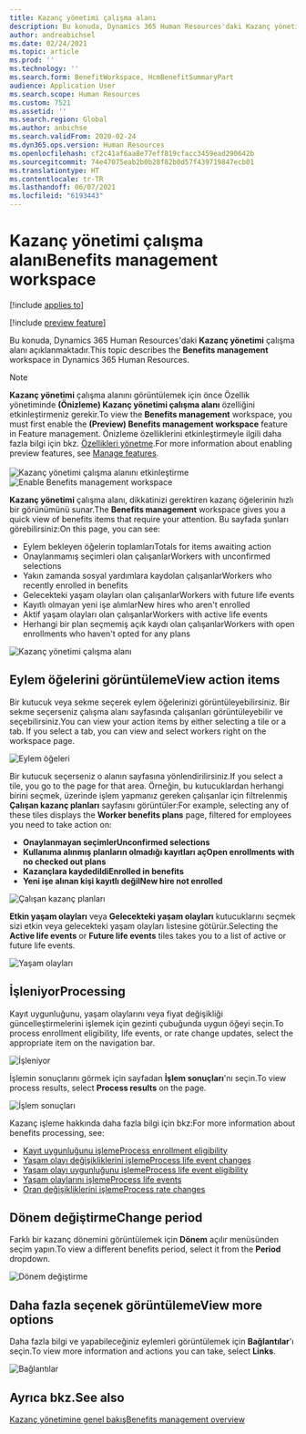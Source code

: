 ```yaml
---
title: Kazanç yönetimi çalışma alanı
description: Bu konuda, Dynamics 365 Human Resources'daki Kazanç yönetimi çalışma alanı açıklanmaktadır.
author: andreabichsel
ms.date: 02/24/2021
ms.topic: article
ms.prod: ''
ms.technology: ''
ms.search.form: BenefitWorkspace, HcmBenefitSummaryPart
audience: Application User
ms.search.scope: Human Resources
ms.custom: 7521
ms.assetid: ''
ms.search.region: Global
ms.author: anbichse
ms.search.validFrom: 2020-02-24
ms.dyn365.ops.version: Human Resources
ms.openlocfilehash: cf2c41af6aa8e77eff819cfacc3459ead290642b
ms.sourcegitcommit: 74e47075eab2b0b28f82b0d57f439719847ecb01
ms.translationtype: HT
ms.contentlocale: tr-TR
ms.lasthandoff: 06/07/2021
ms.locfileid: "6193443"
---
```

# <a name="benefits-management-workspace"></a><span data-ttu-id="fad90-103">Kazanç yönetimi çalışma alanı</span><span class="sxs-lookup"><span data-stu-id="fad90-103">Benefits management workspace</span></span>

[!include [applies to](../includes/applies-to-hr.md)]

[!include [preview feature](./includes/preview-feature.md)]

<span data-ttu-id="fad90-104">Bu konuda, Dynamics 365 Human Resources'daki **Kazanç yönetimi** çalışma alanı açıklanmaktadır.</span><span class="sxs-lookup"><span data-stu-id="fad90-104">This topic describes the **Benefits management** workspace in Dynamics 365 Human Resources.</span></span>

> [!NOTE]
> <span data-ttu-id="fad90-105">**Kazanç yönetimi** çalışma alanını görüntülemek için önce Özellik yönetiminde **(Önizleme) Kazanç yönetimi çalışma alanı** özelliğini etkinleştirmeniz gerekir.</span><span class="sxs-lookup"><span data-stu-id="fad90-105">To view the **Benefits management** workspace, you must first enable the **(Preview) Benefits management workspace** feature in Feature management.</span></span> <span data-ttu-id="fad90-106">Önizleme özelliklerini etkinleştirmeyle ilgili daha fazla bilgi için bkz. [Özellikleri yönetme](hr-admin-manage-features.md).</span><span class="sxs-lookup"><span data-stu-id="fad90-106">For more information about enabling preview features, see [Manage features](hr-admin-manage-features.md).</span></span><br><br><span data-ttu-id="fad90-107">![Kazanç yönetimi çalışma alanını etkinleştirme](./media/hr-benefits-management-workspace-enable.png)</span><span class="sxs-lookup"><span data-stu-id="fad90-107">![Enable Benefits management workspace](./media/hr-benefits-management-workspace-enable.png)</span></span>

<span data-ttu-id="fad90-108">**Kazanç yönetimi** çalışma alanı, dikkatinizi gerektiren kazanç öğelerinin hızlı bir görünümünü sunar.</span><span class="sxs-lookup"><span data-stu-id="fad90-108">The **Benefits management** workspace gives you a quick view of benefits items that require your attention.</span></span> <span data-ttu-id="fad90-109">Bu sayfada şunları görebilirsiniz:</span><span class="sxs-lookup"><span data-stu-id="fad90-109">On this page, you can see:</span></span>

- <span data-ttu-id="fad90-110">Eylem bekleyen öğelerin toplamları</span><span class="sxs-lookup"><span data-stu-id="fad90-110">Totals for items awaiting action</span></span>
- <span data-ttu-id="fad90-111">Onaylanmamış seçimleri olan çalışanlar</span><span class="sxs-lookup"><span data-stu-id="fad90-111">Workers with unconfirmed selections</span></span>
- <span data-ttu-id="fad90-112">Yakın zamanda sosyal yardımlara kaydolan çalışanlar</span><span class="sxs-lookup"><span data-stu-id="fad90-112">Workers who recently enrolled in benefits</span></span>
- <span data-ttu-id="fad90-113">Gelecekteki yaşam olayları olan çalışanlar</span><span class="sxs-lookup"><span data-stu-id="fad90-113">Workers with future life events</span></span>
- <span data-ttu-id="fad90-114">Kayıtlı olmayan yeni işe alımlar</span><span class="sxs-lookup"><span data-stu-id="fad90-114">New hires who aren't enrolled</span></span>
- <span data-ttu-id="fad90-115">Aktif yaşam olayları olan çalışanlar</span><span class="sxs-lookup"><span data-stu-id="fad90-115">Workers with active life events</span></span>
- <span data-ttu-id="fad90-116">Herhangi bir plan seçmemiş açık kaydı olan çalışanlar</span><span class="sxs-lookup"><span data-stu-id="fad90-116">Workers with open enrollments who haven't opted for any plans</span></span>

![Kazanç yönetimi çalışma alanı](./media/hr-benefits-management-workspace.png)

## <a name="view-action-items"></a><span data-ttu-id="fad90-118">Eylem öğelerini görüntüleme</span><span class="sxs-lookup"><span data-stu-id="fad90-118">View action items</span></span>

<span data-ttu-id="fad90-119">Bir kutucuk veya sekme seçerek eylem öğelerinizi görüntüleyebilirsiniz. Bir sekme seçerseniz çalışma alanı sayfasında çalışanları görüntüleyebilir ve seçebilirsiniz.</span><span class="sxs-lookup"><span data-stu-id="fad90-119">You can view your action items by either selecting a tile or a tab. If you select a tab, you can view and select workers right on the workspace page.</span></span>

![Eylem öğeleri](./media/hr-benefits-management-workspace-action-items.png)

<span data-ttu-id="fad90-121">Bir kutucuk seçerseniz o alanın sayfasına yönlendirilirsiniz.</span><span class="sxs-lookup"><span data-stu-id="fad90-121">If you select a tile, you go to the page for that area.</span></span> <span data-ttu-id="fad90-122">Örneğin, bu kutucuklardan herhangi birini seçmek, üzerinde işlem yapmanız gereken çalışanlar için filtrelenmiş **Çalışan kazanç planları** sayfasını görüntüler:</span><span class="sxs-lookup"><span data-stu-id="fad90-122">For example, selecting any of these tiles displays the **Worker benefits plans** page, filtered for employees you need to take action on:</span></span>

- <span data-ttu-id="fad90-123">**Onaylanmayan seçimler**</span><span class="sxs-lookup"><span data-stu-id="fad90-123">**Unconfirmed selections**</span></span>
- <span data-ttu-id="fad90-124">**Kullanıma alınmış planların olmadığı kayıtları aç**</span><span class="sxs-lookup"><span data-stu-id="fad90-124">**Open enrollments with no checked out plans**</span></span>
- <span data-ttu-id="fad90-125">**Kazançlara kaydedildi**</span><span class="sxs-lookup"><span data-stu-id="fad90-125">**Enrolled in benefits**</span></span>
- <span data-ttu-id="fad90-126">**Yeni işe alınan kişi kayıtlı değil**</span><span class="sxs-lookup"><span data-stu-id="fad90-126">**New hire not enrolled**</span></span>

![Çalışan kazanç planları](./media/hr-benefits-management-workspace-plans.png)

<span data-ttu-id="fad90-128">**Etkin yaşam olayları** veya **Gelecekteki yaşam olayları** kutucuklarını seçmek sizi etkin veya gelecekteki yaşam olayları listesine götürür.</span><span class="sxs-lookup"><span data-stu-id="fad90-128">Selecting the **Active life events** or **Future life events** tiles takes you to a list of active or future life events.</span></span>

![Yaşam olayları](./media/hr-benefits-management-workspace-life-events.png)

## <a name="processing"></a><span data-ttu-id="fad90-130">İşleniyor</span><span class="sxs-lookup"><span data-stu-id="fad90-130">Processing</span></span>

<span data-ttu-id="fad90-131">Kayıt uygunluğunu, yaşam olaylarını veya fiyat değişikliği güncelleştirmelerini işlemek için gezinti çubuğunda uygun öğeyi seçin.</span><span class="sxs-lookup"><span data-stu-id="fad90-131">To process enrollment eligibility, life events, or rate change updates, select the appropriate item on the navigation bar.</span></span>

![İşleniyor](./media/hr-benefits-management-workspace-processing.png)

<span data-ttu-id="fad90-133">İşlemin sonuçlarını görmek için sayfadan **İşlem sonuçları**'nı seçin.</span><span class="sxs-lookup"><span data-stu-id="fad90-133">To view process results, select **Process results** on the page.</span></span>

![İşlem sonuçları](./media/hr-benefits-management-workspace-process-results.png)

<span data-ttu-id="fad90-135">Kazanç işleme hakkında daha fazla bilgi için bkz:</span><span class="sxs-lookup"><span data-stu-id="fad90-135">For more information about benefits processing, see:</span></span>

- [<span data-ttu-id="fad90-136">Kayıt uygunluğunu işleme</span><span class="sxs-lookup"><span data-stu-id="fad90-136">Process enrollment eligibility</span></span>](hr-benefits-process-enrollment-eligibility.md)
- [<span data-ttu-id="fad90-137">Yaşam olayı değişikliklerini işleme</span><span class="sxs-lookup"><span data-stu-id="fad90-137">Process life event changes</span></span>](hr-benefits-process-life-event-changes.md)
- [<span data-ttu-id="fad90-138">Yaşam olayı uygunluğunu işleme</span><span class="sxs-lookup"><span data-stu-id="fad90-138">Process life event eligibility</span></span>](hr-benefits-process-life-event-eligibility.md)
- [<span data-ttu-id="fad90-139">Yaşam olaylarını işleme</span><span class="sxs-lookup"><span data-stu-id="fad90-139">Process life events</span></span>](hr-benefits-process-life-events.md)
- [<span data-ttu-id="fad90-140">Oran değişikliklerini işleme</span><span class="sxs-lookup"><span data-stu-id="fad90-140">Process rate changes</span></span>](hr-benefits-process-rate-changes.md)

## <a name="change-period"></a><span data-ttu-id="fad90-141">Dönem değiştirme</span><span class="sxs-lookup"><span data-stu-id="fad90-141">Change period</span></span>

<span data-ttu-id="fad90-142">Farklı bir kazanç dönemini görüntülemek için **Dönem** açılır menüsünden seçim yapın.</span><span class="sxs-lookup"><span data-stu-id="fad90-142">To view a different benefits period, select it from the **Period** dropdown.</span></span>

![Dönem değiştirme](./media/hr-benefits-management-workspace-period.png)

## <a name="view-more-options"></a><span data-ttu-id="fad90-144">Daha fazla seçenek görüntüleme</span><span class="sxs-lookup"><span data-stu-id="fad90-144">View more options</span></span>

<span data-ttu-id="fad90-145">Daha fazla bilgi ve yapabileceğiniz eylemleri görüntülemek için **Bağlantılar**'ı seçin.</span><span class="sxs-lookup"><span data-stu-id="fad90-145">To view more information and actions you can take, select **Links**.</span></span>

![Bağlantılar](./media/hr-benefits-management-workspace-links.png)

## <a name="see-also"></a><span data-ttu-id="fad90-147">Ayrıca bkz.</span><span class="sxs-lookup"><span data-stu-id="fad90-147">See also</span></span>

[<span data-ttu-id="fad90-148">Kazanç yönetimine genel bakış</span><span class="sxs-lookup"><span data-stu-id="fad90-148">Benefits management overview</span></span>](hr-benefits-management-overview.md)